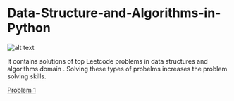 # Data-Structure-and-Algorithms-in-Python

![alt text](https://upload.wikimedia.org/wikipedia/commons/thumb/0/0a/LeetCode_Logo_black_with_text.svg/1280px-LeetCode_Logo_black_with_text.svg.png)

It contains solutions of top Leetcode problems in data structures and algorithms domain . Solving these types of probelms increases the problem solving skills.

<a href="https://leetcode.com/problems/sqrtx/description/">Problem 1</a>

